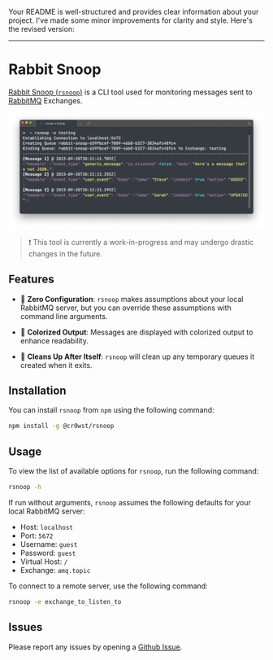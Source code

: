 Your README is well-structured and provides clear information about your project. I've made some minor improvements for clarity and style. Here's the revised version:

---

# Rabbit Snoop

[Rabbit Snoop (`rsnoop`)](https://www.npmjs.com/package/@cr0wst/rsnoop) is a CLI tool used for monitoring messages sent to [RabbitMQ](https://www.rabbitmq.com/) Exchanges.

![Screenshot of `rsnoop` in action](./rsnoop-example.png)

> :exclamation: This tool is currently a work-in-progress and may undergo drastic changes in the future.

## Features

- :pencil: **Zero Configuration**: `rsnoop` makes assumptions about your local RabbitMQ server, but you can override these assumptions with command line arguments.

- :rainbow: **Colorized Output**: Messages are displayed with colorized output to enhance readability.

- :broom: **Cleans Up After Itself**: `rsnoop` will clean up any temporary queues it created when it exits.

## Installation

You can install `rsnoop` from `npm` using the following command:

```bash
npm install -g @cr0wst/rsnoop
```

## Usage

To view the list of available options for `rsnoop`, run the following command:

```bash
rsnoop -h
```

If run without arguments, `rsnoop` assumes the following defaults for your local RabbitMQ server:

- Host: `localhost`
- Port: `5672`
- Username: `guest`
- Password: `guest`
- Virtual Host: `/`
- Exchange: `amq.topic`

To connect to a remote server, use the following command:

```bash
rsnoop -e exchange_to_listen_to
```

## Issues

Please report any issues by opening a [Github Issue](https://github.com/cr0wst/rsnoop/issues/new).